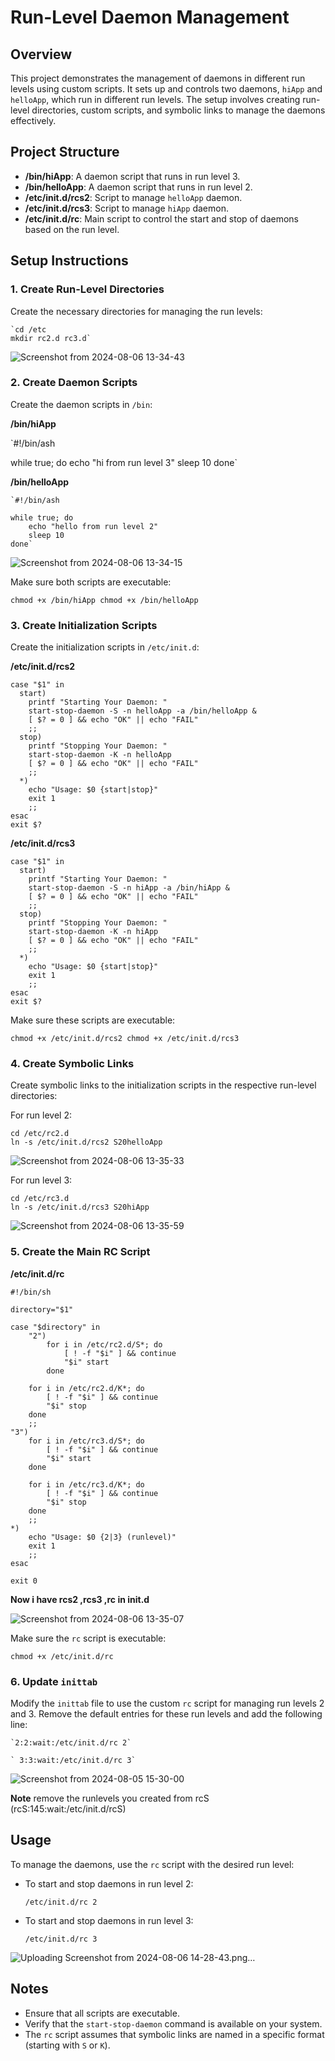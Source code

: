 # Run-Level Daemon Management

## Overview

This project demonstrates the management of daemons in different run levels using custom scripts. It sets up and controls two daemons, `hiApp` and `helloApp`, which run in different run levels. The setup involves creating run-level directories, custom scripts, and symbolic links to manage the daemons effectively.

## Project Structure

-   **/bin/hiApp**: A daemon script that runs in run level 3.
-   **/bin/helloApp**: A daemon script that runs in run level 2.
-   **/etc/init.d/rcs2**: Script to manage `helloApp` daemon.
-   **/etc/init.d/rcs3**: Script to manage `hiApp` daemon.
-   **/etc/init.d/rc**: Main script to control the start and stop of daemons based on the run level.

## Setup Instructions

### 1. Create Run-Level Directories

Create the necessary directories for managing the run levels:
	
	`cd /etc
	mkdir rc2.d rc3.d` 

![Screenshot from 2024-08-06 13-34-43](https://github.com/user-attachments/assets/396d197e-3b34-4b85-986e-46d8b50b9dab)


### 2. Create Daemon Scripts

Create the daemon scripts in `/bin`:

**/bin/hiApp**

`#!/bin/ash

while true; do
    echo "hi from run level 3"
    sleep 10
done` 


**/bin/helloApp**


	`#!/bin/ash
	
	while true; do
	    echo "hello from run level 2"
	    sleep 10
	done` 

![Screenshot from 2024-08-06 13-34-15](https://github.com/user-attachments/assets/d0580ca9-a1fa-45e6-b06b-9dd17369ae72)



Make sure both scripts are executable:


`chmod +x /bin/hiApp
chmod +x /bin/helloApp` 



### 3. Create Initialization Scripts

Create the initialization scripts in `/etc/init.d`:

**/etc/init.d/rcs2**
	
	case "$1" in
	  start)
	    printf "Starting Your Daemon: "
	    start-stop-daemon -S -n helloApp -a /bin/helloApp &
	    [ $? = 0 ] && echo "OK" || echo "FAIL"
	    ;;
	  stop)
	    printf "Stopping Your Daemon: "
	    start-stop-daemon -K -n helloApp
	    [ $? = 0 ] && echo "OK" || echo "FAIL"
	    ;;
	  *)
	    echo "Usage: $0 {start|stop}"
	    exit 1
	    ;;
	esac
	exit $?

**/etc/init.d/rcs3**

	
	case "$1" in
	  start)
	    printf "Starting Your Daemon: "
	    start-stop-daemon -S -n hiApp -a /bin/hiApp &
	    [ $? = 0 ] && echo "OK" || echo "FAIL"
	    ;;
	  stop)
	    printf "Stopping Your Daemon: "
	    start-stop-daemon -K -n hiApp
	    [ $? = 0 ] && echo "OK" || echo "FAIL"
	    ;;
	  *)
	    echo "Usage: $0 {start|stop}"
	    exit 1
	    ;;
	esac
	exit $?

Make sure these scripts are executable:

`chmod +x /etc/init.d/rcs2
chmod +x /etc/init.d/rcs3` 

### 4. Create Symbolic Links

Create symbolic links to the initialization scripts in the respective run-level directories:

For run level 2: 

	cd /etc/rc2.d
	ln -s /etc/init.d/rcs2 S20helloApp

 
![Screenshot from 2024-08-06 13-35-33](https://github.com/user-attachments/assets/015b2f0f-aaa4-4727-9dca-55a6f6171231)


For run level 3:

	cd /etc/rc3.d
	ln -s /etc/init.d/rcs3 S20hiApp

 
![Screenshot from 2024-08-06 13-35-59](https://github.com/user-attachments/assets/e99dbc3b-06f2-4f0d-aba6-9782c5c32cd1)


### 5. Create the Main RC Script

**/etc/init.d/rc**

	#!/bin/sh

	directory="$1"

	case "$directory" in
	    "2")
	        for i in /etc/rc2.d/S*; do
	            [ ! -f "$i" ] && continue
	            "$i" start 
	        done

        for i in /etc/rc2.d/K*; do
            [ ! -f "$i" ] && continue
            "$i" stop 
        done
        ;;
    "3")
        for i in /etc/rc3.d/S*; do
            [ ! -f "$i" ] && continue
            "$i" start 
        done

        for i in /etc/rc3.d/K*; do
            [ ! -f "$i" ] && continue
            "$i" stop 
        done
        ;;
    *)
        echo "Usage: $0 {2|3} (runlevel)"
        exit 1
        ;;
	esac

	exit 0
**Now i have rcs2 ,rcs3 ,rc in init.d**


![Screenshot from 2024-08-06 13-35-07](https://github.com/user-attachments/assets/c5ba3ac5-940d-45be-be12-f4b00f258f11)


Make sure the `rc` script is executable:

`chmod +x /etc/init.d/rc` 

### 6. Update `inittab`

Modify the `inittab` file to use the custom `rc` script for managing run levels 2 and 3. Remove the default entries for these run levels and add the following line:

	`2:2:wait:/etc/init.d/rc 2` 
	
	` 3:3:wait:/etc/init.d/rc 3` 


![Screenshot from 2024-08-05 15-30-00](https://github.com/user-attachments/assets/08ad06f1-ddd4-41e0-944f-67fe7bd30214)

**Note** remove the runlevels you created from rcS (rcS:145:wait:/etc/init.d/rcS)
## Usage

To manage the daemons, use the `rc` script with the desired run level:

-   To start and stop daemons in run level 2:
    
    `/etc/init.d/rc 2` 
    
-   To start and stop daemons in run level 3:

    `/etc/init.d/rc 3`

    
    
![Uploading Screenshot from 2024-08-06 14-28-43.png…]()

## Notes

-   Ensure that all scripts are executable.
-   Verify that the `start-stop-daemon` command is available on your system.
-   The `rc` script assumes that symbolic links are named in a specific format (starting with `S` or `K`).

